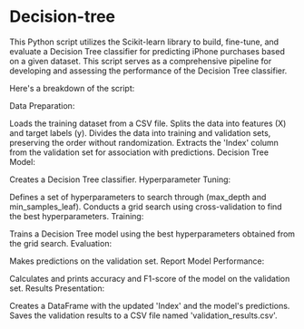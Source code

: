 # Decision-tree
This Python script utilizes the Scikit-learn library to build, fine-tune, and evaluate a Decision Tree classifier for predicting iPhone purchases based on a given dataset. This script serves as a comprehensive pipeline for developing and assessing the performance of the Decision Tree classifier.

Here's a breakdown of the script:

Data Preparation:

Loads the training dataset from a CSV file.
Splits the data into features (X) and target labels (y).
Divides the data into training and validation sets, preserving the order without randomization.
Extracts the 'Index' column from the validation set for association with predictions.
Decision Tree Model:

Creates a Decision Tree classifier.
Hyperparameter Tuning:

Defines a set of hyperparameters to search through (max_depth and min_samples_leaf).
Conducts a grid search using cross-validation to find the best hyperparameters.
Training:

Trains a Decision Tree model using the best hyperparameters obtained from the grid search.
Evaluation:

Makes predictions on the validation set.
Report Model Performance:

Calculates and prints accuracy and F1-score of the model on the validation set.
Results Presentation:

Creates a DataFrame with the updated 'Index' and the model's predictions.
Saves the validation results to a CSV file named 'validation_results.csv'.
